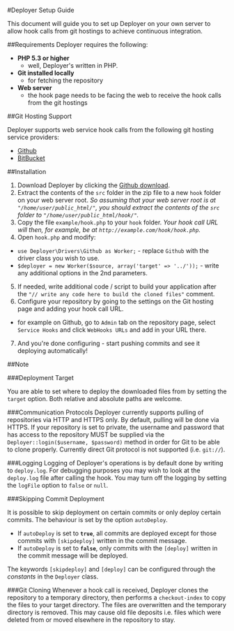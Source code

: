 #Deployer Setup Guide

This document will guide you to set up Deployer on your own server to allow hook calls from git hostings to achieve continuous integration.

##Requirements
Deployer requires the following:

 - **PHP 5.3 or higher**
   - well, Deployer's written in PHP.
 - **Git installed locally**
   - for fetching the repository
 - **Web server**
   -  the hook page needs to be facing the web to receive the hook calls from the git hostings

##Git Hosting Support

Deployer supports web service hook calls from the following git hosting service providers:

 - [Github](https://github.com/)
 - [BitBucket](https://bitbucket.org/)

##Installation

 1. Download Deployer by clicking the [Github download](https://github.com/thephpdeveloper/Deployer/downloads).
 2. Extract the contents of the `src` folder in the zip file to a new `hook` folder on your web server root. *So assuming that your web server root is at `"/home/user/public_html/"`, you should extract the contents of the `src` folder to `"/home/user/public_html/hook/"`.*
 3. Copy the file `example/hook.php` to your `hook` folder.  *Your hook call URL will then, for example, be at `http://example.com/hook/hook.php`.*
 4. Open `hook.php` and modify:
   - `use Deployer\Drivers\Github as Worker;` - replace `Github` with the driver class you wish to use.
   - `$deployer = new Worker($source, array('target' => '../'));` - write any additional options in the 2nd parameters.
 5. If needed, write additional code / script to build your application after the `"// write any code here to build the cloned files"` comment.
 6. Configure your repository by going to the settings on the Git hosting page and adding your hook call URL.
   - for example on Github, go to `Admin` tab on the repository page, select `Service Hooks` and click `WebHooks URLs` and add in your URL there.
 7. And you're done configuring - start pushing commits and see it deploying automatically!

##Note

###Deployment Target

You are able to set where to deploy the downloaded files from by setting the `target` option. Both relative and absolute paths are welcome.

###Communication Protocols
Deployer currently supports pulling of repositories via HTTP and HTTPS only. By default, pulling will be done via HTTPS. If your repository is set to private, the username and password that has access to the repository MUST be supplied via the `Deployer::login($username, $password)` method in order for Git to be able to clone properly. Currently direct Git protocol is not supported (i.e. `git://`).

###Logging
Logging of Deployer's operations is by default done by writing to `deploy.log`. For debugging purposes you may wish to look at the `deploy.log` file after calling the hook. You may turn off the logging by setting the `logFile` option to `false` or `null`.

###Skipping Commit Deployment

It is possible to skip deployment on certain commits or only deploy certain commits. The behaviour is set by the option `autoDeploy`.

 - If `autoDeploy` is set to **`true`**, all commits are deployed except for those commits with `[skipdeploy]` written in the commit message. 
 - If `autoDeploy` is set to **`false`**, only commits with the `[deploy]` written in the commit message will be deployed.

The keywords `[skipdeploy]` and `[deploy]` can be configured through the *constants* in the `Deployer` class.

###Git Cloning
Whenever a hook call is received, Deployer clones the repository to a temporary directory, then performs a `checkout-index` to copy the files to your target directory. The files are overwritten and the temporary directory is removed. This may cause old file deposits i.e. files which were deleted from or moved elsewhere in the repository to stay.